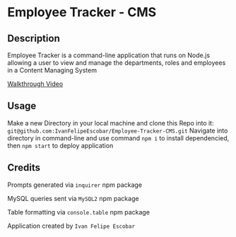 # Employee Tracker - CMS

## Description

Employee Tracker is a command-line application that runs on Node.js allowing a user to view and manage the departments, roles and employees in a Content Managing System

[Walkthrough Video](https://drive.google.com/file/d/15P01o8zb1gM13DY8lT_s90WBETAvTHod/view)

## Usage

Make a new Directory in your local machine and clone this Repo into it: `git@github.com:IvanFelipeEscobar/Employee-Tracker-CMS.git`
Navigate into directory in command-line and use command `npm i` to install dependencied, then `npm start` to deploy application

## Credits

Prompts generated via `inquirer` npm package

MySQL queries sent via `MySQL2` npm package

Table formatting via `console.table` npm package

Application created by `Ivan Felipe Escobar`
